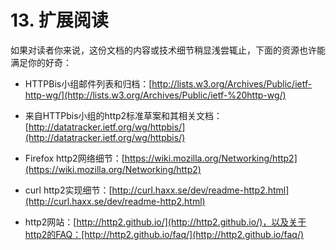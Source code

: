 # 13. 扩展阅读

如果对读者你来说，这份文档的内容或技术细节稍显浅尝辄止，下面的资源也许能满足你的好奇：

- HTTPBis小组邮件列表和归档：[http://lists.w3.org/Archives/Public/ietf-http-wg/](http://lists.w3.org/Archives/Public/ietf-%20http-wg/)

- 来自HTTPbis小组的http2标准草案和其相关文档：[http://datatracker.ietf.org/wg/httpbis/](http://datatracker.ietf.org/wg/httpbis/)

- Firefox http2网络细节：[https://wiki.mozilla.org/Networking/http2](https://wiki.mozilla.org/Networking/http2)

- curl http2实现细节：[http://curl.haxx.se/dev/readme-http2.html](http://curl.haxx.se/dev/readme-http2.html)

- http2网站：[http://http2.github.io/](http://http2.github.io/)，以及关于http2的FAQ：[http://http2.github.io/faq/](http://http2.github.io/faq/)